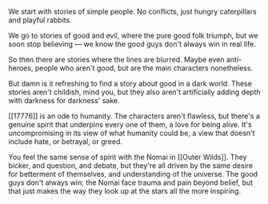 We start with stories of simple people. No conflicts, just hungry caterpillars and playful rabbits.

We go to stories of good and evil, where the pure good folk triumph, but we soon stop believing — we know the good guys don't always win in real life.

So then there are stories where the lines are blurred. Maybe even anti-heroes, people who aren't good, but are the main characters nonetheless.

But damn is it refreshing to find a story about good in a dark world. These stories aren't childish, mind you, but they also aren't artificially adding depth with darkness for darkness' sake.

[[17776]] is an ode to humanity. The characters aren't flawless, but there's a genuine spirit that underpins every one of them, a love for being alive. It's uncompromising in its view of what humanity could be, a view that doesn't include hate, or betrayal, or greed.

You feel the same sense of spirit with the Nomai in [[Outer Wilds]]. They bicker, and question, and debate, but they're all driven by the same desire for betterment of themselves, and understanding of the universe. The good guys don't always win; the Nomai face trauma and pain beyond belief, but that just makes the way they look up at the stars all the more inspiring.






